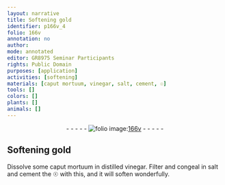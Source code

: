 ```yaml
---
layout: narrative
title: Softening gold
identifier: p166v_4
folio: 166v
annotation: no
author:
mode: annotated
editor: GR8975 Seminar Participants
rights: Public Domain
purposes: [application]
activities: [softening]
materials: [caput mortuum, vinegar, salt, cement, ☉]
tools: []
colors: []
plants: []
animals: []
---
```


 <div class="folio" align="center">- - - - - <a href="http://gallica.bnf.fr/ark:/12148/btv1b10500001g/f338.image" target="_blank"><img src="https://cu-mkp.github.io/GR8975-edition/assets/photo-icon.png" alt="folio image: " style="display:inline-block; margin-bottom:-3px;"/>166v</a> - - - - - </div> <span class="activity"></span> 

## Softening gold

 
Dissolve some <span class="material">caput mortuum</span> in distilled <span class="material">vinegar</span>. Filter and congeal in <span class="material">salt</span> and <span class="material">cement</span> the <span class="material">☉</span> with this, and it will soften wonderfully.
 